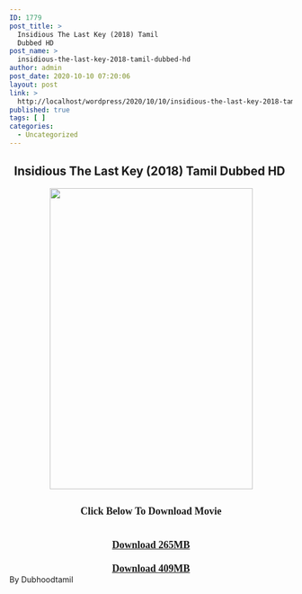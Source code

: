 ```yaml
---
ID: 1779
post_title: >
  Insidious The Last Key (2018) Tamil
  Dubbed HD
post_name: >
  insidious-the-last-key-2018-tamil-dubbed-hd
author: admin
post_date: 2020-10-10 07:20:06
layout: post
link: >
  http://localhost/wordpress/2020/10/10/insidious-the-last-key-2018-tamil-dubbed-hd/
published: true
tags: [ ]
categories:
  - Uncategorized
---
```

<h2 style="text-align: center;">Insidious The Last Key (2018) Tamil Dubbed HD&nbsp;</h2>
<div></div>
<div class="separator" style="clear: both; text-align: center;"><a href="https://1.bp.blogspot.com/-EGdJ4tP-1Cc/X4Fd47jA_mI/AAAAAAAACqk/ljEUD5nJh_QfaT1A7XYqTpG_xziKcDyhQCNcBGAsYHQ/s512/unnamed.jpg" imageanchor="1" style="margin-left: 1em; margin-right: 1em;"><img loading="lazy" border="0" data-original-height="512" data-original-width="345" height="535" src="https://1.bp.blogspot.com/-EGdJ4tP-1Cc/X4Fd47jA_mI/AAAAAAAACqk/ljEUD5nJh_QfaT1A7XYqTpG_xziKcDyhQCNcBGAsYHQ/w361-h535/unnamed.jpg" width="361" /></a></div>
<div></div>
<h2 style="text-align: center;"></h2>
<div></div>
<h2 style="text-align: center;"><span style="font-family: verdana; font-size: large;">Click Below To Download Movie</span></h2>
<div style="text-align: center;"><b><span style="font-family: verdana; font-size: large;"><br /></span></b></div>
<div style="text-align: center;"><b><span style="font-family: verdana; font-size: large;"><a href="https://oncehelp.com/last-key-1" target="_blank" rel="noopener noreferrer">Download 265MB</a></span></b></div>
<div style="text-align: center;"><b><span style="font-family: verdana; font-size: large;"><br /></span></b></div>
<div style="text-align: center;"><b><span style="font-family: verdana; font-size: large;"><a href="https://oncehelp.com/last-key-2" target="_blank" rel="noopener noreferrer">Download 409MB</a></span></b></div>
<div style="text-align: center;"></div>
<div style="text-align: center;"></div>
<div style="text-align: center;"></div>
<div style="text-align: left;">By Dubhoodtamil</div>
